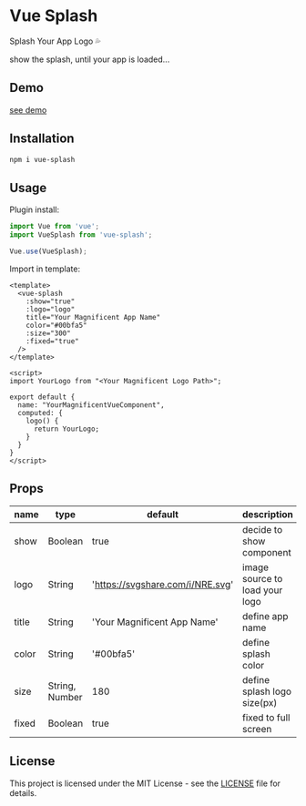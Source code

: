 # Vue Splash
Splash Your App Logo 💦

show the splash, until your app is loaded...


## Demo

[see demo](https://mehdikhoshnevisz.github.io/vue-splash/)

## Installation
```bash
npm i vue-splash
```

## Usage

Plugin install:

```js
import Vue from 'vue';
import VueSplash from 'vue-splash';

Vue.use(VueSplash);
```

Import in template:

```vue
<template>
  <vue-splash
    :show="true"
    :logo="logo"
    title="Your Magnificent App Name"
    color="#00bfa5"
    :size="300"
    :fixed="true"
  />
</template>

<script>
import YourLogo from "<Your Magnificent Logo Path>";

export default {
  name: "YourMagnificentVueComponent",
  computed: {
    logo() {
      return YourLogo;
    }
  }
}
</script>
```

## Props

| name            | type                             | default                          | description                                                            |
| --------------- | -------------------------------- | -------------------------------- | ---------------------------------------------------------------------- |
| show            | Boolean                          | true                             | decide to show component                                               |
| logo            | String                           | 'https://svgshare.com/i/NRE.svg' | image source to load your logo                                         |
| title           | String                           | 'Your Magnificent App Name'      | define app name                                                        |
| color           | String                           | '#00bfa5'                        | define splash color                                                    |
| size            | String, Number                   | 180                              | define splash logo size(px)                                            |
| fixed           | Boolean                          | true                             | fixed to full screen                                                   |



## License

This project is licensed under the MIT License - see the [LICENSE](LICENSE) file for details.
